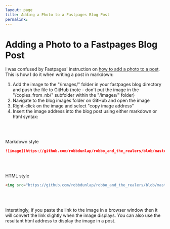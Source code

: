 ```yaml
---
layout: page
title: Adding a Photo to a Fastpages Blog Post
permalink: 
---
```


# Adding a Photo to a Fastpages Blog Post

I was confused by Fastpages' instruction on <a href="https://fastpages.fast.ai/fastpages/jupyter/2020/02/21/introducing-fastpages.html#Images-w/Captions">how to add a photo to a post</a>. This is how I do it when writing a post in markdown:

1. Add the image to the "/images/" folder in your fastpages blog directory and push the file to GitHub (note - don't put the image in the "/copies_from_nb/" subfolder within the "/images/" folder)
2. Navigate to the blog images folder on GitHub and open the image
3. Right-click on the image and select "copy image address"
4. Insert the image address into the blog post using either markdown or html syntax:<br>
<br>
<br>

Markdown style
```markdown
![image](https://github.com/robbdunlap/robbo_and_the_realers/blob/master/images/uaf.png?raw=true)
```

<br>
<br>

HTML style
```html
<img src="https://github.com/robbdunlap/robbo_and_the_realers/blob/master/images/uaf.png?raw=true)">
```

<br>
<br>

Interstingly, if you paste the link to the image in a browser window then it will convert the link slightly when the image displays. You can also use the resultant html address to display the image in a post.

